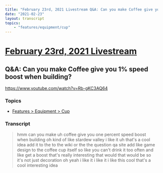 ```yaml
---
title: "February 23rd, 2021 Livestream Q&A: Can you make Coffee give you 1% speed boost when building?"
date: "2021-02-23"
layout: transcript
topics:
    - "features/equipment/cup"
---
```

# [February 23rd, 2021 Livestream](../2021-02-23.md)
## Q&A: Can you make Coffee give you 1% speed boost when building?
https://www.youtube.com/watch?v=Rb-gKC3AQ64

### Topics
* [Features > Equipment > Cup](../topics/features/equipment/cup.md)

### Transcript

> hmm can you make uh coffee give you one percent speed boost when building oh kind of like stardew valley i like it uh that's a cool idea add it to the to the wiki or the the question qa site add like game design to the coffee cup itself so like you can't drink it too often and like get a boost that's really interesting that would that would be so it's not just decoration oh yeah i like it i like it i like this cool that's a cool interesting idea
